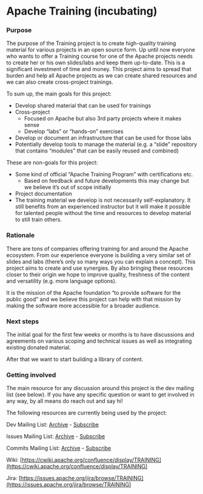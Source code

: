 Apache Training (incubating)
============================

### Purpose
The purpose of the Training project is to create high-quality training material for various projects in an open source form. Up until now everyone who wants to offer a Training course for one of the Apache projects needs to create her or his own slides/labs and keep them up-to-date. This is a significant investment of time and money. This project aims to spread that burden and help all Apache projects as we can create shared resources and we can also create cross-project trainings.

To sum up, the main goals for this project:

- Develop shared material that can be used for trainings
- Cross-project
    - Focused on Apache but also 3rd party projects where it makes sense
    - Develop “labs” or “hands-on” exercises
- Develop or document an infrastructure that can be used for those labs
- Potentially develop tools to manage the material (e.g. a “slide” repository that contains “modules” that can be easily reused and combined)

These are non-goals for this project:

- Some kind of official “Apache Training Program” with certifications etc.
    - Based on feedback and future developments this may change but we believe it’s out of scope initially
- Project documentation
- The training material we develop is not necessarily self-explanatory. It still benefits from an experienced instructor but it will make it possible for talented people without the time and resources to develop material to still train others.

### Rationale
There are tons of companies offering training for and around the Apache ecosystem. From our experience everyone is building a very similar set of slides and labs (there’s only so many ways you can explain a concept). This project aims to create and use synergies. By also bringing these resources closer to their origin we hope to improve quality, freshness of the content and versatility (e.g. more language options).

It is the mission of the Apache foundation “to provide software for the public good” and we believe this project can help with that mission by making the software more accessible for a broader audience.

### Next steps
The initial goal for the first few weeks or months is to have discussions and agreements on various scoping and technical issues as well as integrating existing donated material.

After that we want to start building a library of content.


### Getting involved

The main resource for any discussion around this project is the dev mailing list (see below). If you have any specific question or want to get involved in any way, by all means do reach out and say hi!

The following resources are currently being used by the project:

Dev Mailing List: [Archive](https://lists.apache.org/list.html?dev@training.apache.org)  -  [Subscribe](mailto:dev-subscribe@training.apache.org)

Issues Mailing List: [Archive](https://lists.apache.org/list.html?issues@training.apache.org)  -  [Subscribe](mailto:issues-subscribe@training.apache.org)

Commits Mailing List: [Archive](https://lists.apache.org/list.html?commits@training.apache.org)  -  [Subscribe](mailto:commits-subscribe@training.apache.org)

Wiki: [https://cwiki.apache.org/confluence/display/TRAINING](https://cwiki.apache.org/confluence/display/TRAINING)

Jira: [https://issues.apache.org/jira/browse/TRAINING](https://issues.apache.org/jira/browse/TRAINING)
